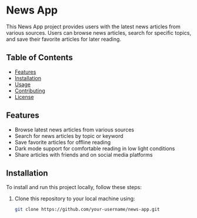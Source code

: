 # News App

This News App project provides users with the latest news articles from various sources. Users can browse news articles, search for specific topics, and save their favorite articles for later reading.

## Table of Contents

- [Features](#features)
- [Installation](#installation)
- [Usage](#usage)
- [Contributing](#contributing)
- [License](#license)

## Features

- Browse latest news articles from various sources
- Search for news articles by topic or keyword
- Save favorite articles for offline reading
- Dark mode support for comfortable reading in low light conditions
- Share articles with friends and on social media platforms

## Installation

To install and run this project locally, follow these steps:

1. Clone this repository to your local machine using:
   ```bash
   git clone https://github.com/your-username/news-app.git
